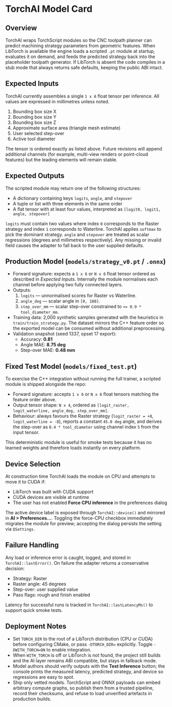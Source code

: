 ﻿# TorchAI Model Card

## Overview
TorchAI wraps TorchScript modules so the CNC toolpath planner can predict machining strategy parameters from geometric features. When LibTorch is available the engine loads a scripted `.pt` module at startup, evaluates it on demand, and feeds the predicted strategy back into the placeholder toolpath generator. If LibTorch is absent the code compiles in a stub mode that always returns safe defaults, keeping the public ABI intact.

## Expected Inputs
TorchAI currently assembles a single `1 x 6` float tensor per inference. All values are expressed in millimetres unless noted.

1. Bounding box size X
2. Bounding box size Y
3. Bounding box size Z
4. Approximate surface area (triangle mesh estimate)
5. User selected step-over
6. Active tool diameter

The tensor is ordered exactly as listed above. Future revisions will append additional channels (for example, multi-view renders or point-cloud features) but the leading elements will remain stable.

## Expected Outputs
The scripted module may return one of the following structures:

- A dictionary containing keys `logits`, `angle`, and `stepover`
- A tuple or list with three elements in the same order
- A flat tensor with at least four values, interpreted as `[logit0, logit1, angle, stepover]`

`logits` must contain two values where index `0` corresponds to the Raster strategy and index `1` corresponds to Waterline. TorchAI applies `softmax` to pick the dominant strategy. `angle` and `stepover` are treated as scalar regressions (degrees and millimetres respectively). Any missing or invalid field causes the adapter to fall back to the user supplied defaults.

## Production Model (`models/strategy_v0.pt` / `.onnx`)

- Forward signature: expects a `1 x 6` or `N x 6` float tensor ordered as described in *Expected Inputs*. Internally the module normalises each channel before applying two fully connected layers.
- Outputs:
  1. `logits` &mdash; unnormalised scores for Raster vs Waterline.
  2. `angle_deg` &mdash; scalar angle in `[0, 180]`.
  3. `step_over_mm` &mdash; scalar step-over constrained to `<= 0.9 * tool_diameter_mm`.
- Training data: 2,000 synthetic samples generated with the heuristics in `train/train_strategy.py`. The dataset mirrors the C++ feature order so the exported model can be consumed without additional preprocessing.
- Validation snapshot (seed 1337, opset 17 export):
  * Accuracy: **0.81**
  * Angle MAE: **8.75 deg**
  * Step-over MAE: **0.48 mm**

## Fixed Test Model (`models/fixed_test.pt`)

To exercise the C++ integration without running the full trainer, a scripted module is shipped alongside the repo:

- Forward signature: accepts `1 x 6` or `N x 6` float tensors matching the feature order above.
- Output tensor shape: `N x 4`, ordered as `[logit_raster, logit_waterline, angle_deg, step_over_mm]`.
- Behaviour: always favours the Raster strategy (`logit_raster = +8`, `logit_waterline = -8`), reports a constant `45.0 deg` angle, and derives the step-over as `0.4 * tool_diameter` using channel index `5` from the input tensor.

This deterministic module is useful for smoke tests because it has no learned weights and therefore loads instantly on every platform.

## Device Selection
At construction time TorchAI loads the module on CPU and attempts to move it to CUDA if:

- LibTorch was built with CUDA support
- CUDA devices are visible at runtime
- The user has not enabled **Force CPU inference** in the preferences dialog

The active device label is exposed through `TorchAI::device()` and mirrored in **AI > Preferences...**. Toggling the force-CPU checkbox immediately migrates the module for preview; accepting the dialog persists the setting via `QSettings`.

## Failure Handling
Any load or inference error is caught, logged, and stored in `TorchAI::lastError()`. On failure the adapter returns a conservative decision:

- Strategy: Raster
- Raster angle: 45 degrees
- Step-over: user supplied value
- Pass flags: rough and finish enabled

Latency for successful runs is tracked in `TorchAI::lastLatencyMs()` to support quick smoke tests.

## Deployment Notes

- Set `TORCH_DIR` to the root of a LibTorch distribution (CPU or CUDA) before configuring CMake, or pass `-DTORCH_DIR=` explicitly. Toggle `-DWITH_TORCH=ON` to enable integration.
- When `WITH_TORCH` is off or LibTorch is not found, the project still builds and the AI layer remains ABI compatible, but stays in fallback mode.
- Model authors should verify outputs with the **Test Inference** button; the console prints the measured latency, predicted strategy, and device so regressions are easy to spot.
- Ship only vetted models. TorchScript and ONNX payloads can embed arbitrary compute graphs, so publish them from a trusted pipeline, record their checksums, and refuse to load unverified artefacts in production builds.
